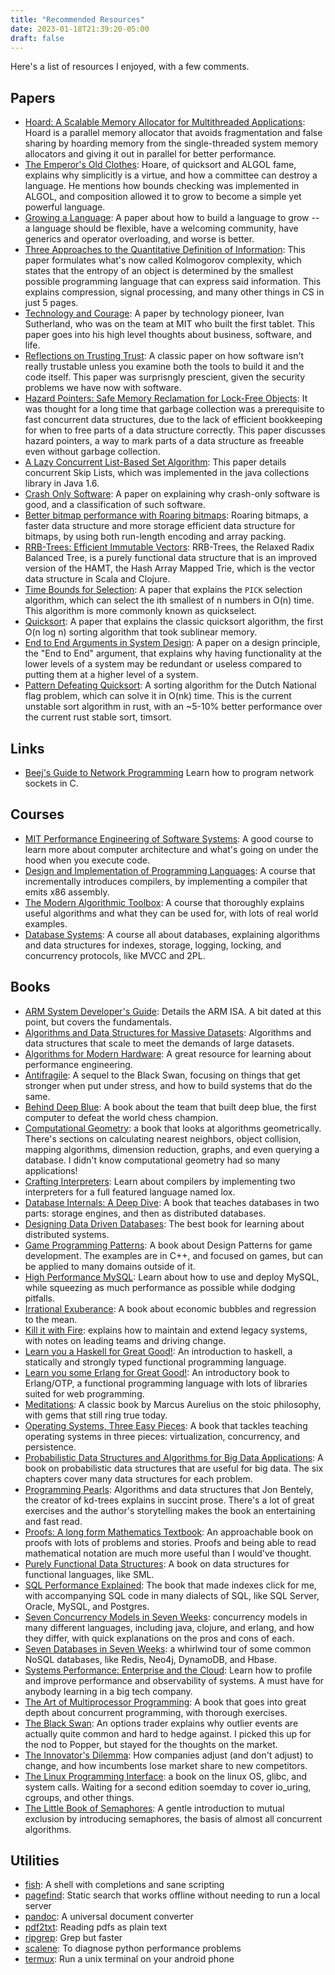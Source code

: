 ```yaml
---
title: "Recommended Resources"
date: 2023-01-18T21:39:20-05:00
draft: false
---
```


Here's a list of resources I enjoyed, with a few comments.

## Papers

- [Hoard: A Scalable Memory Allocator for Multithreaded Applications](https://www.cs.utexas.edu/users/mckinley/papers/asplos-2000.pdf): Hoard is a parallel memory allocator that avoids fragmentation and false sharing by hoarding memory from the single-threaded system memory allocators and giving it out in parallel for better performance.
- [The Emperor's Old Clothes](https://dl.acm.org/doi/pdf/10.1145/358549.358561): Hoare, of quicksort and ALGOL fame, explains why simplicitly is a virtue, and how a committee can destroy a language. He mentions how bounds checking was implemented in ALGOL, and composition allowed it to grow to become a simple yet powerful language.
- [Growing a Language](https://www.cs.virginia.edu/~evans/cs655/readings/steele.pdf): A paper about how to build a language to grow -- a language should be flexible, have a welcoming community, have generics and operator overloading, and worse is better.
- [Three Approaches to the Quantitative Definition of Information](http://alexander.shen.free.fr/library/Kolmogorov65_Three-Approaches-to-Information.pdf): This paper formulates what's now called Kolmogorov complexity, which states that the entropy of an object is determined by the smallest possible programming language that can express said information. This explains compression, signal processing, and many other things in CS in just 5 pages.
- [Technology and Courage](https://cseweb.ucsd.edu/~wgg/smli_ps-1.pdf): A paper by technology pioneer, Ivan Sutherland, who was on the team at MIT who built the first tablet. This paper goes into his high level thoughts about business, software, and life.
- [Reflections on Trusting Trust](https://www.cs.cmu.edu/~rdriley/487/papers/Thompson_1984_ReflectionsonTrustingTrust.pdf): A classic paper on how software isn't really trustable unless you examine both the tools to build it and the code itself. This paper was surprisngly prescient, given the security problems we have now with software.
- [Hazard Pointers: Safe Memory Reclamation for Lock-Free Objects](https://ieeexplore.ieee.org/document/1291819): It was thought for a long time that garbage collection was a prerequisite to fast concurrent data structures, due to the lack of efficient bookkeeping for when to free parts of a data structure correctly. This paper discusses hazard pointers, a way to mark parts of a data structure as freeable even without garbage collection.
- [A Lazy Concurrent List-Based Set Algorithm](https://people.csail.mit.edu/shanir/publications/Lazy_Concurrent.pdf): This paper details concurrent Skip Lists, which was implemented in the java collections library in Java 1.6.
- [Crash Only Software](http://www.usenix.org/events/hotos03/tech/full_papers/candea/candea.pdf): A paper on explaining why crash-only software is good, and a classification of such software.
- [Better bitmap performance with Roaring bitmaps](https://arxiv.org/pdf/1603.06549.pdf): Roaring bitmaps, a faster data structure and more storage efficient data structure for bitmaps, by using both run-length encoding and array packing.
- [RRB-Trees: Efficient Immutable Vectors](https://hypirion.com/pdf/RMTrees.pdf): RRB-Trees, the Relaxed Radix Balanced Tree, is a purely functional data structure that is an improved version of the HAMT, the Hash Array Mapped Trie, which is the vector data structure in Scala and Clojure.
- [Time Bounds for Selection](https://people.csail.mit.edu/rivest/pubs/BFPRT73.pdf): A paper that explains the `PICK` selection algorithm, which can select the ith smallest of n numbers in O(n) time. This algorithm is more commonly known as quickselect.
- [Quicksort](https://academic.oup.com/comjnl/article-pdf/5/1/10/1111445/050010.pdf): A paper that explains the classic quicksort algorithm, the first O(n log n) sorting algorithm that took sublinear memory.
- [End to End Arguments in System Design](https://web.mit.edu/Saltzer/www/publications/endtoend/endtoend.pdf): A paper on a design principle, the "End to End" argument, that explains why having functionality at the lower levels of a system may be redundant or useless compared to putting them at a higher level of a system.
- [Pattern Defeating Quicksort](https://arxiv.org/abs/2106.05123): A sorting algorithm for the Dutch National flag problem, which can solve it in O(nk) time. This is the current unstable sort algorithm in rust, with an ~5-10% better performance over the current rust stable sort, timsort.

## Links

- [Beej's Guide to Network Programming](https://beej.us/guide/bgnet/html/) Learn how to program network sockets in C.

## Courses

- [MIT Performance Engineering of Software Systems](https://ocw.mit.edu/courses/6-172-performance-engineering-of-software-systems-fall-2018/): A good course to learn more about computer architecture and what's going on under the hood when you execute code.
- [Design and Implementation of Programming Languages](https://www.cs.umd.edu/class/fall2022/cmsc430/index.html): A course that incrementally introduces compilers, by implementing a compiler that emits x86 assembly.
- [The Modern Algorithmic Toolbox](https://web.stanford.edu/class/cs168/index.html): A course that thoroughly explains useful algorithms and what they can be used for, with lots of real world examples.
- [Database Systems](https://15445.courses.cs.cmu.edu/fall2019/schedule.html): A course all about databases, explaining algorithms and data structures for indexes, storage, logging, locking, and concurrency protocols, like MVCC and 2PL.

## Books

- [ARM System Developer's Guide](https://www.amazon.com/ARM-System-Developers-Guide-Architecture/dp/1558608745): Details the ARM ISA. A bit dated at this point, but covers the fundamentals.
- [Algorithms and Data Structures for Massive Datasets](https://www.amazon.com/Algorithms-Data-Structures-Massive-Datasets/dp/1617298034): Algorithms and data structures that scale to meet the demands of large datasets.
- [Algorithms for Modern Hardware](https://en.algorithmica.org/hpc/): A great resource for learning about performance engineering.
- [Antifragile](https://www.amazon.com/Antifragile-Things-That-Disorder-Incerto/dp/0812979680): A sequel to the Black Swan, focusing on things that get stronger when put under stress, and how to build systems that do the same.
- [Behind Deep Blue](https://www.amazon.com/Behind-Deep-Blue-Building-Computer/dp/0691118183): A book about the team that built deep blue, the first computer to defeat the world chess champion.
- [Computational Geometry](https://www.amazon.com/Algorithms-Data-Structures-Massive-Datasets/dp/1617298034): a book that looks at algorithms geometrically. There's sections on calculating nearest neighbors, object collision, mapping algorithms, dimension reduction, graphs, and even querying a database. I didn't know computational geometry had so many applications!
- [Crafting Interpreters](https://craftinginterpreters.com/): Learn about compilers by implementing two interpreters for a full featured language named lox.
- [Database Internals: A Deep Dive](https://www.databass.dev/): A book that teaches databases in two parts: storage engines, and then as distributed databases.
- [Designing Data Driven Databases](https://www.amazon.com/Designing-Data-Intensive-Applications-Reliable-Maintainable/dp/1449373321): The best book for learning about distributed systems.
- [Game Programming Patterns](https://gameprogrammingpatterns.com/): A book about Design Patterns for game development. The examples are in C++, and focused on games, but can be applied to many domains outside of it.
- [High Performance MySQL](https://www.amazon.com/High-Performance-MySQL-Optimization-Replication/dp/1449314287): Learn about how to use and deploy MySQL, while squeezing as much performance as possible while dodging pitfalls.
- [Irrational Exuberance](http://www.irrationalexuberance.com/main.html?src=%2F): A book about economic bubbles and regression to the mean.
- [Kill it with Fire](https://www.amazon.com/Kill-Fire-Manage-Computer-Systems/dp/1718501188): explains how to maintain and extend legacy systems, with notes on leading teams and driving change.
- [Learn you a Haskell for Great Good!](http://learnyouahaskell.com/): An introduction to haskell, a statically and strongly typed functional programming language.
- [Learn you some Erlang for Great Good!](https://learnyousomeerlang.com/): An introductory book to Erlang/OTP, a functional programming language with lots of libraries suited for web programming.
- [Meditations](https://www.amazon.com/Kill-Fire-Manage-Computer-Systems/dp/1718501188): A classic book by Marcus Aurelius on the stoic philosophy, with gems that still ring true today.
- [Operating Systems, Three Easy Pieces](https://pages.cs.wisc.edu/~remzi/OSTEP/): A book that tackles teaching operating systems in three pieces: virtualization, concurrency, and persistence.
- [Probabilistic Data Structures and Algorithms for Big Data Applications](https://www.amazon.com/Probabilistic-Data-Structures-Algorithms-Applications/dp/3748190484): A book on probabilistic data structures that are useful for big data. The six chapters cover many data structures for each problem.
- [Programming Pearls](https://www.amazon.com/Programming-Pearls-2nd-Jon-Bentley/dp/0201657880): Algorithms and data structures that Jon Bentely, the creator of kd-trees explains in succint prose. There's a lot of great exercises and the author's storytelling makes the book an entertaining and fast read.
- [Proofs: A long form Mathematics Textbook](https://www.amazon.com/Designing-Data-Intensive-Applications-Reliable-Maintainable/dp/1449373321): An approachable book on proofs with lots of problems and stories. Proofs and being able to read mathematical notation are much more useful than I would've thought.
- [Purely Functional Data Structures](https://www.amazon.com/Purely-Functional-Data-Structures-Okasaki/dp/0521663504): A book on data structures for functional languages, like SML.
- [SQL Performance Explained](https://sql-performance-explained.com/): The book that made indexes click for me, with accompanying SQL code in many dialects of SQL, like SQL Server, Oracle, MySQL, and Postgres.
- [Seven Concurrency Models in Seven Weeks](https://www.amazon.com/Probabilistic-Data-Structures-Algorithms-Applications/dp/3748190484): concurrency models in many different languages, including java, clojure, and erlang, and how they differ, with quick explanations on the pros and cons of each.
- [Seven Databases in Seven Weeks](https://www.amazon.com/Probabilistic-Data-Structures-Algorithms-Applications/dp/3748190484): a whirlwind tour of some common NoSQL databases, like Redis, Neo4j, DynamoDB, and Hbase.
- [Systems Performance: Enterprise and the Cloud](https://www.brendangregg.com/blog/2020-07-15/systems-performance-2nd-edition.html): Learn how to profile and improve performance and observability of systems. A must have for anybody learning in a big tech company.
- [The Art of Multiprocessor Programming](https://www.amazon.com/Art-Multiprocessor-Programming-Revised-Reprint/dp/0123973376): A book that goes into great depth about concurrent programming, with thorough exercises.
- [The Black Swan](https://www.amazon.com/Black-Swan-Improbable-Robustness-Fragility/dp/081297381X): An options trader explains why outlier events are actually quite common and hard to hedge against. I picked this up for the nod to Popper, but stayed for the thoughts on the market.
- [The Innovator's Dilemma](https://www.amazon.com/Innovators-Dilemma-Revolutionary-Change-Business/dp/0062060244): How companies adjust (and don't adjust) to change, and how incumbents lose market share to new competitors.
- [The Linux Programming Interface](https://man7.org/tlpi/): a book on the linux OS, glibc, and system calls. Waiting for a second edition soemday to cover io_uring, cgroups, and other things.
- [The Little Book of Semaphores](https://www.amazon.com/Kill-Fire-Manage-Computer-Systems/dp/1718501188): A gentle introduction to mutual exclusion by introducing semaphores, the basis of almost all concurrent algorithms.

## Utilities

- [fish](https://fishshell.com/): A shell with completions and sane scripting
- [pagefind](https://github.com/CloudCannon/pagefind): Static search that works offline without needing to run a local server
- [pandoc](https://pandoc.org/): A universal document converter
- [pdf2txt](https://github.com/clulab/pdf2txt): Reading pdfs as plain text
- [ripgrep](https://github.com/BurntSushi/ripgrep): Grep but faster
- [scalene](https://github.com/plasma-umass/scalene): To diagnose python performance problems
- [termux](https://termux.dev/en/): Run a unix terminal on your android phone
